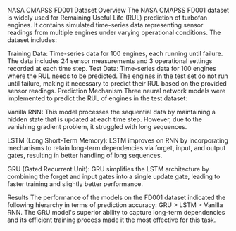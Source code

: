 NASA CMAPSS FD001 Dataset
Overview
The NASA CMAPSS FD001 dataset is widely used for Remaining Useful Life (RUL) prediction of turbofan engines. It contains simulated time-series data representing sensor readings from multiple engines under varying operational conditions. The dataset includes:

Training Data: Time-series data for 100 engines, each running until failure. The data includes 24 sensor measurements and 3 operational settings recorded at each time step.
Test Data: Time-series data for 100 engines where the RUL needs to be predicted. The engines in the test set do not run until failure, making it necessary to predict their RUL based on the provided sensor readings.
Prediction Mechanism
Three neural network models were implemented to predict the RUL of engines in the test dataset:

Vanilla RNN: This model processes the sequential data by maintaining a hidden state that is updated at each time step. However, due to the vanishing gradient problem, it struggled with long sequences.

LSTM (Long Short-Term Memory): LSTM improves on RNN by incorporating mechanisms to retain long-term dependencies via forget, input, and output gates, resulting in better handling of long sequences.

GRU (Gated Recurrent Unit): GRU simplifies the LSTM architecture by combining the forget and input gates into a single update gate, leading to faster training and slightly better performance.

Results
The performance of the models on the FD001 dataset indicated the following hierarchy in terms of prediction accuracy: GRU > LSTM > Vanilla RNN. The GRU model's superior ability to capture long-term dependencies and its efficient training process made it the most effective for this task.

